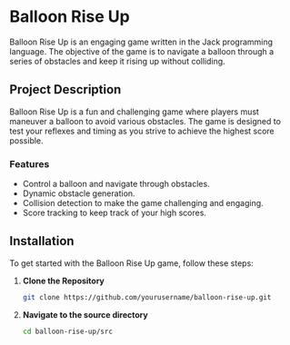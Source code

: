 # Balloon Rise Up

Balloon Rise Up is an engaging game written in the Jack programming language. The objective of the game is to navigate a balloon through a series of obstacles and keep it rising up without colliding.

## Project Description
Balloon Rise Up is a fun and challenging game where players must maneuver a balloon to avoid various obstacles. The game is designed to test your reflexes and timing as you strive to achieve the highest score possible.

### Features
- Control a balloon and navigate through obstacles.
- Dynamic obstacle generation.
- Collision detection to make the game challenging and engaging.
- Score tracking to keep track of your high scores.

## Installation
To get started with the Balloon Rise Up game, follow these steps:

1. **Clone the Repository**
   ```sh
   git clone https://github.com/yourusername/balloon-rise-up.git
2. **Navigate to the source directory**
   ```sh
   cd balloon-rise-up/src
